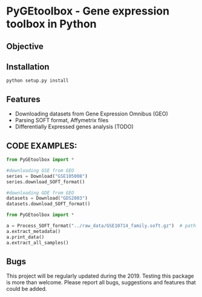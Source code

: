 # PyGEtoolbox - Gene expression toolbox in Python

## Objective


## Installation

    python setup.py install

## Features

- Downloading datasets from Gene Expression Omnibus (GEO)
- Parsing SOFT format, Affymetrix files
- Differentially Expressed genes analysis (TODO)

## CODE EXAMPLES:

```python
from PyGEtoolbox import *

#downloading GSE from GEO
series = Download("GSE105008")
series.download_SOFT_format() 

#downloading GDE from GEO
datasets = Download("GDS2003")
datasets.download_SOFT_format() 
```

```python
from PyGEtoolbox import *

a = Process_SOFT_format("../raw_data/GSE10714_family.soft.gz")  # path to the raw data
a.extract_metadata()
a.print_data()
a.extract_all_samples()
```

## Bugs

This project will be regularly updated during the 2019. Testing this package is more than welcome. 
Please report all bugs, suggestions and features that could be added.